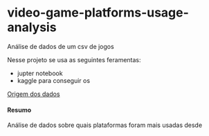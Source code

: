 video-game-platforms-usage-analysis
===================================

Análise de dados de um csv de jogos

Nesse projeto se usa as seguintes feramentas:
- jupter notebook
- kaggle para conseguir os 

[Origem dos dados](https://www.kaggle.com/gregorut/videogamesales)

#### Resumo

Análise de dados sobre quais plataformas foram mais usadas desde
